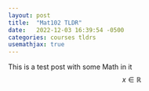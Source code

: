 ```yaml
---
layout: post
title:  "Mat102 TLDR"
date:   2022-12-03 16:39:54 -0500
categories: courses tldrs
usemathjax: true
---
```


This is a test post with some Math in it $$x \in \mathbb{R}$$
